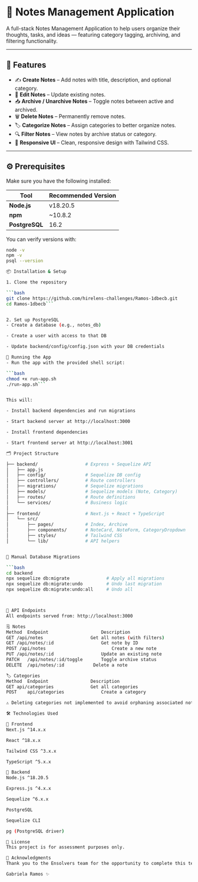 # 📝 Notes Management Application

A full-stack Notes Management Application to help users organize their thoughts, tasks, and ideas — featuring category tagging, archiving, and filtering functionality.

---

## 🚀 Features

- ✍️ **Create Notes** – Add notes with title, description, and optional category.
- 📝 **Edit Notes** – Update existing notes.
- 📥 **Archive / Unarchive Notes** – Toggle notes between active and archived.
- 🗑️ **Delete Notes** – Permanently remove notes.
- 🏷️ **Categorize Notes** – Assign categories to better organize notes.
- 🔍 **Filter Notes** – View notes by archive status or category.
- 📱 **Responsive UI** – Clean, responsive design with Tailwind CSS.

---

## ⚙️ Prerequisites

Make sure you have the following installed:

| Tool         | Recommended Version |
|--------------|---------------------|
| **Node.js**  | v18.20.5  |
| **npm**      | ~10.8.2  |
| **PostgreSQL** | 16.2             |

You can verify versions with:
```bash
node -v
npm -v
psql --version

📦 Installation & Setup

1. Clone the repository

```bash
git clone https://github.com/hirelens-challenges/Ramos-1dbecb.git
cd Ramos-1dbecb```


2. Set up PostgreSQL
- Create a database (e.g., notes_db)

- Create a user with access to that DB

- Update backend/config/config.json with your DB credentials

🧰 Running the App
- Run the app with the provided shell script:

```bash
chmod +x run-app.sh
./run-app.sh```


This will:

- Install backend dependencies and run migrations

- Start backend server at http://localhost:3000

- Install frontend dependencies

- Start frontend server at http://localhost:3001

🗂️ Project Structure

├── backend/                  # Express + Sequelize API
│   ├── app.js
│   ├── config/               # Sequelize DB config
│   ├── controllers/          # Route controllers
│   ├── migrations/           # Sequelize migrations
│   ├── models/               # Sequelize models (Note, Category)
│   ├── routes/               # Route definitions
│   └── services/             # Business logic
│
├── frontend/                 # Next.js + React + TypeScript
│   └── src/
│       ├── pages/            # Index, Archive
│       ├── components/       # NoteCard, NoteForm, CategoryDropdown
│       ├── styles/           # Tailwind CSS
│       └── lib/              # API helpers


🧪 Manual Database Migrations

```bash
cd backend
npx sequelize db:migrate              # Apply all migrations
npx sequelize db:migrate:undo         # Undo last migration
npx sequelize db:migrate:undo:all     # Undo all



🔌 API Endpoints
All endpoints served from: http://localhost:3000

🗒️ Notes
Method	Endpoint	                Description
GET	/api/notes	                Get all notes (with filters)
GET	/api/notes/:id	                Get note by ID
POST /api/notes	                        Create a new note
PUT	/api/notes/:id	                Update an existing note
PATCH	/api/notes/:id/toggle      	Toggle archive status
DELETE	/api/notes/:id	         Delete a note

🏷️ Categories
Method	Endpoint	            Description
GET	api/categories	            Get all categories
POST	api/categories	            Create a category

⚠️ Deleting categories not implemented to avoid orphaning associated notes.

🛠️ Technologies Used

🔹 Frontend
Next.js ^14.x.x

React ^18.x.x

Tailwind CSS ^3.x.x

TypeScript ^5.x.x

🔹 Backend
Node.js ^18.20.5

Express.js ^4.x.x

Sequelize ^6.x.x

PostgreSQL 

Sequelize CLI

pg (PostgreSQL driver)

📄 License
This project is for assessment purposes only.

🙌 Acknowledgments
Thank you to the Ensolvers team for the opportunity to complete this technical challenge.

Gabriela Ramos ✨
